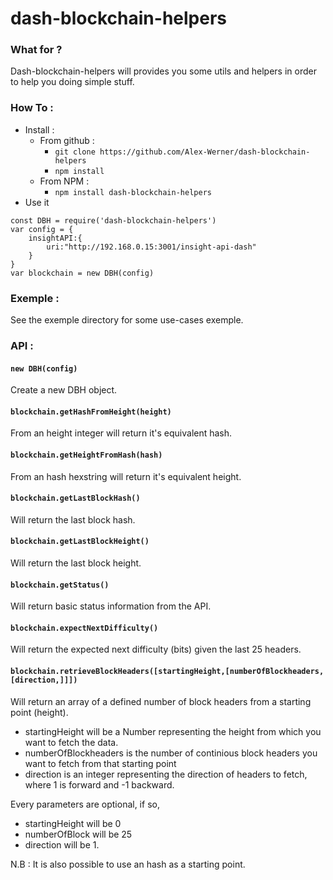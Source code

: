 # dash-blockchain-helpers

### What for ? 

Dash-blockchain-helpers will provides you some utils and helpers in order to help you doing simple stuff.


### How To :
- Install : 
	- From github :
		-  `git clone https://github.com/Alex-Werner/dash-blockchain-helpers`
		- `npm install`
	- From NPM : 
		- `npm install dash-blockchain-helpers`
- Use it
```
const DBH = require('dash-blockchain-helpers')    
var config = {   
    insightAPI:{   
        uri:"http://192.168.0.15:3001/insight-api-dash"   
    }   
}   
var blockchain = new DBH(config)   
```

### Exemple : 

See the exemple directory for some use-cases exemple.

### API : 

#### `new DBH(config)`

Create a new DBH object.

#### `blockchain.getHashFromHeight(height)`

From an height integer will return it's equivalent hash.

#### `blockchain.getHeightFromHash(hash)`

From an hash hexstring will return it's equivalent height.

#### `blockchain.getLastBlockHash()`

Will return the last block hash.

#### `blockchain.getLastBlockHeight()`

Will return the last block height.

#### `blockchain.getStatus()`

Will return basic status information from the API.

#### `blockchain.expectNextDifficulty()`

Will return the expected next difficulty (bits) given the last 25 headers.  

#### `blockchain.retrieveBlockHeaders([startingHeight,[numberOfBlockheaders,[direction,]]])`

Will return an array of a defined number of block headers from a starting point (height).   
- startingHeight will be a Number representing the height from which you want to fetch the data.  
- numberOfBlockheaders is the number of continious block headers you want to fetch from that starting point  
- direction is an integer representing the direction of headers to fetch, where 1 is forward and -1 backward.  

Every parameters are optional, if so,  
- startingHeight will be 0  
- numberOfBlock will be 25  
- direction will be 1.   

N.B : It is also possible to use an hash as a starting point.  


